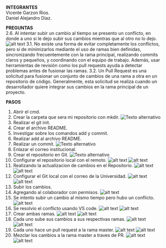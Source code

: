 **INTEGRANTES**  
Vicente Garzon Rios.  
Daniel Alejandro Diaz.

**PREGUNTAS**  
2.6. Al intentar subir un cambio al tiempo se presento un conflicto, en donde a uno si le dejo subir sus cambios mientras que al otro no lo dejo.
![alt text](assets/conflicto.png)
3.1. No existe una forma de evitar completamente los conflictos, pero sí de minimizarlos mediante el uso de ramas bien definidas, sincronizando frecuentemente con la rama principal, realizando commits claros y pequeños, y coordinando con el equipo de trabajo. Además, usar herramientas de revisión como los pull requests ayuda a detectar problemas antes de fusionar las ramas.
3.2. Un Pull Request es una solicitud para fusionar un conjunto de cambios de una rama a otra en un repositorio de código. Generalmente, esta solicitud se realiza cuando un desarrollador quiere integrar sus cambios en la rama principal de un proyecto.

**PASOS**  
1. Abrir el cmd.
2. Crear la carpeta que sera mi repositorio con mkdir.
![Texto alternativo](assets/RepositorioPc.png)
3. Realizar el git init.
4. Crear el archivo README.
5. Investigar sobre los comandos add y commit.
6. Realizar add al archivo README.
7. Realizar un commit.
![Texto alternativo](assets/CrearyAgregarREADME.png)
8. Enlazar el correo institucional.
9. Crear el repositorio en Git.
![Texto alternativo](assets/CrearyAgregarREADME.png)
10. Configurar el repositorio local con el remoto.
![alt text](assets/Proceso1.png)
![alt text](assets/Proceso2.png)
11. Realizando la actualizacion de cambios en el Repositorio.
![alt text](assets/paso1.png)
![alt text](assets/paso2.png)
12. Configurar el Git local con el correo de la Universidad.
![alt text](assets/correo.png)
![alt text](assets/correo2.png)
13. Subir los cambios.
14. Agregando al colaborador con permisos.
![alt text](assets/ft.png)
15. Se intento subir un cambio al mismo tiempo pero hubo un conflicto.
![alt text](assets/conflicto.png)
16. Se resolvio el conflicto usando VS code.
![alt text](assets/conflicto2.png)
![alt text](assets/conflicto3.png)
17. Crear ambas ramas.
![alt text](assets/rama1.png)
![alt text](assets/rama2.png)
18. Cada uno sube sus cambios a sus respectivas ramas.
![alt text](assets/ramaDaniel1.png)
![alt text](assets/ramaDaniel2.png)
19. Cada uno hace un pull request a la rama master.
![alt text](assets/PR-daniel.png)
![alt text](assets/PR-vicente.png)
20. Mezclar los cambios a la rama master a traves de PR.
![alt text](assets/PR-aceptado1.png)
![alt text](assets/PR-aceptado3.png)



